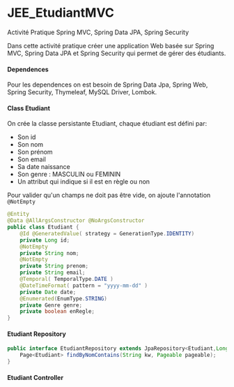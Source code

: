 # JEE_EtudiantMVC
Activité Pratique Spring MVC, Spring Data JPA, Spring Security  

Dans cette activité pratique créer une application Web basée sur Spring MVC, Spring Data JPA et Spring Security qui permet de gérer des étudiants.

#### Dependences
Pour les dependences on est besoin de Spring Data Jpa, Spring Web, Spring Security, Thymeleaf, MySQL Driver, Lombok.

#### Class Etudiant
On crée la classe persistante Etudiant, chaque étudiant est défini par:  
- Son id
- Son nom
- Son prénom
- Son email
- Sa date naissance
- Son genre : MASCULIN ou FEMININ
- Un attribut qui indique si il est en règle ou non  

Pour valider qu'un champs ne doit pas être vide, on ajoute l'annotation `@NotEmpty`  

```java
@Entity
@Data @AllArgsConstructor @NoArgsConstructor
public class Etudiant {
    @Id @GeneratedValue( strategy = GenerationType.IDENTITY)
    private Long id;
    @NotEmpty
    private String nom;
    @NotEmpty
    private String prenom;
    private String email;
    @Temporal( TemporalType.DATE )
    @DateTimeFormat( pattern = "yyyy-mm-dd" )
    private Date date;
    @Enumerated(EnumType.STRING)
    private Genre genre;
    private boolean enRegle;
}
```

#### Etudiant Repository
```java
public interface EtudiantRepository extends JpaRepository<Etudiant,Long> {
    Page<Etudiant> findByNomContains(String kw, Pageable pageable);
}
```
  
#### Etudiant Controller

